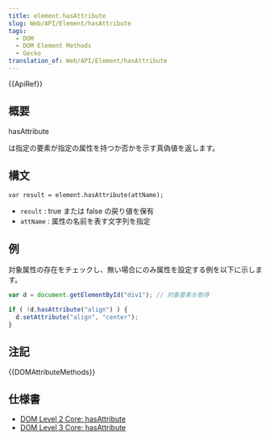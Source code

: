 ```yaml
---
title: element.hasAttribute
slug: Web/API/Element/hasAttribute
tags:
  - DOM
  - DOM Element Methods
  - Gecko
translation_of: Web/API/Element/hasAttribute
---
```

{{ApiRef}}

## 概要

hasAttribute

は指定の要素が指定の属性を持つか否かを示す真偽値を返します。

## 構文

```
var result = element.hasAttribute(attName);
```

- `result` : true または false の戻り値を保有
- `attName` : 属性の名前を表す文字列を指定

## 例

対象属性の存在をチェックし、無い場合にのみ属性を設定する例を以下に示します。

```js
var d = document.getElementById("div1"); // 対象要素を取得

if ( !d.hasAttribute("align") ) {
  d.setAttribute("align", "center");
}
```

## 注記

{{DOMAttributeMethods}}

## 仕様書

- [DOM Level 2 Core: hasAttribute](http://www.w3.org/TR/DOM-Level-2-Core/core.html#ID-ElHasAttr)
- [DOM Level 3 Core: hasAttribute](http://www.w3.org/TR/DOM-Level-3-Core/core.html#ID-ElHasAttr)
